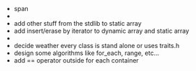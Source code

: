 - span
- 
- add other stuff from the stdlib to static array
- add insert/erase by iterator to dynamic array and static array
- 
- decide weather every class is stand alone or uses traits.h
- design some algorithms like for_each, range, etc...
- add == operator outside for each container
